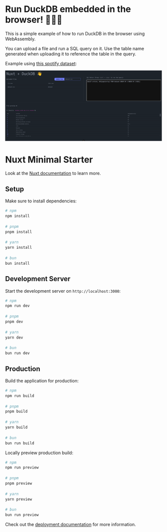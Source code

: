 # Run DuckDB embedded in the browser! 🦆🦆🦆

This is a simple example of how to run DuckDB in the browser using WebAssembly.

You can upload a file and run a SQL query on it. Use the table name generated when uploading it to reference the table in the query.


Example using [this spotify dataset](https://huggingface.co/datasets/maharshipandya/spotify-tracks-dataset/tree/main):

![sample](./images/sample)


# Nuxt Minimal Starter

Look at the [Nuxt documentation](https://nuxt.com/docs/getting-started/introduction) to learn more.

## Setup

Make sure to install dependencies:

```bash
# npm
npm install

# pnpm
pnpm install

# yarn
yarn install

# bun
bun install
```

## Development Server

Start the development server on `http://localhost:3000`:

```bash
# npm
npm run dev

# pnpm
pnpm dev

# yarn
yarn dev

# bun
bun run dev
```

## Production

Build the application for production:

```bash
# npm
npm run build

# pnpm
pnpm build

# yarn
yarn build

# bun
bun run build
```

Locally preview production build:

```bash
# npm
npm run preview

# pnpm
pnpm preview

# yarn
yarn preview

# bun
bun run preview
```

Check out the [deployment documentation](https://nuxt.com/docs/getting-started/deployment) for more information.

